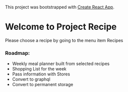 This project was bootstrapped with [Create React App](https://github.com/facebook/create-react-app).

# Welcome to Project Recipe
  Please choose a recipe by going to the menu item Recipes
  ### Roadmap:
  - Weekly meal planner built from selected recipes
  - Shopping List for the week
  - Pass information with Stores
  - Convert to graphql
  - Convert to permanent storage